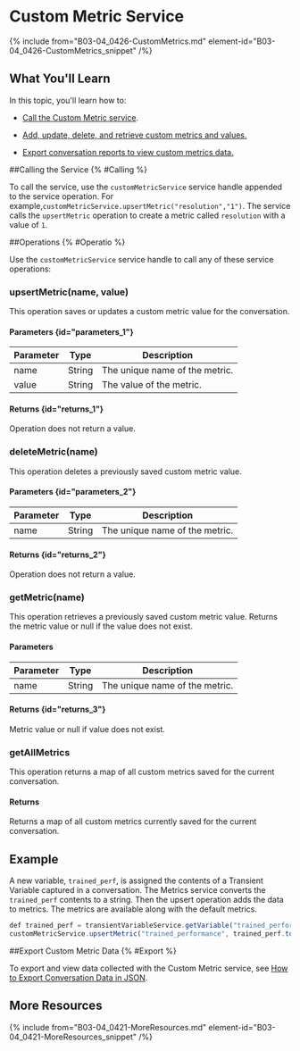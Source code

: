 # Custom Metric Service

{% include from="B03-04_0426-CustomMetrics.md" element-id="B03-04_0426-CustomMetrics_snippet" /%}

## What You'll Learn

In this topic, you'll learn how to:

* [Call the Custom Metric service](#Calling).

* [Add, update, delete, and retrieve custom metrics and values.](#Operatio)

* [Export conversation reports to view custom metrics data.](#Export)

##Calling the Service {% #Calling %}

To call the service, use the `customMetricService` service handle appended to the service operation. For example,`customMetricService.upsertMetric("resolution","1")`. The service calls the `upsertMetric` operation to create a metric called `resolution` with a value of `1`.

##Operations {% #Operatio %}

Use the `customMetricService` service handle to call any of these service operations:

### upsertMetric(name, value)

This operation saves or updates a custom metric value for the conversation.

#### Parameters {id="parameters_1"}

| Parameter |  Type  |          Description           |
|-----------|--------|--------------------------------|
| name      | String | The unique name of the metric. |
| value     | String | The value of the metric.       |

#### Returns {id="returns_1"}

Operation does not return a value.

### deleteMetric(name)

This operation deletes a previously saved custom metric value.

#### Parameters {id="parameters_2"}

| Parameter |  Type  |          Description           |
|-----------|--------|--------------------------------|
| name      | String | The unique name of the metric. |

#### Returns {id="returns_2"}

Operation does not return a value.

### getMetric(name)

This operation retrieves a previously saved custom metric value. Returns the metric value or null if the value does not exist.

#### Parameters

| Parameter |  Type  |          Description           |
|-----------|--------|--------------------------------|
| name      | String | The unique name of the metric. |

#### Returns {id="returns_3"}

Metric value or null if value does not exist.

### getAllMetrics

This operation returns a map of all custom metrics saved for the current conversation.

#### Returns

Returns a map of all custom metrics currently saved for the current conversation.

## Example

A new variable, `trained_perf`, is assigned the contents of a Transient Variable captured in a conversation. The Metrics service converts the `trained_perf` contents to a string. Then the upsert operation adds the data to metrics. The metrics are available along with the default metrics.
```JavaScript
def trained_perf = transientVariableService.getVariable("trained_performance")
customMetricService.upsertMetric("trained_performance", trained_perf.toString())
```

##Export Custom Metric Data {% #Export %}

To export and view data collected with the Custom Metric service, see [How to Export Conversation Data in JSON](B08-02_0300-HT-Export-Conversation-Data-in-JSON.md).

## More Resources

{% include from="B03-04_0421-MoreResources.md" element-id="B03-04_0421-MoreResources_snippet" /%}